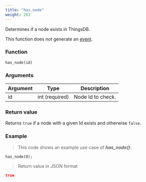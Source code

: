 ```yaml
---
title: "has_node"
weight: 263
---
```


Determines if a node exists in ThingsDB.

This function does *not* generate an [event](../../overview/events).

### Function

`has_node(id)`

### Arguments

Argument | Type | Description
-------- | ---- | -----------
id | int (required) | Node Id to check.

### Return value

Returns `true` if a node with a given Id exists and otherwise `false`.

### Example

> This code shows an example use case of ***has_node()***:

```thingsdb,json_response,@t
has_node(0);
```

> Return value in JSON format

```json
true
```
